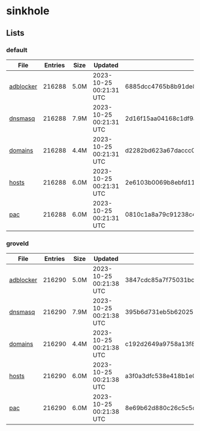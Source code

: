 # sinkhole

## Lists

### default

|File|Entries|Size|Updated|Hash|
|-|-|-|-|-|
|[adblocker](https://raw.githubusercontent.com/groveld/sinkhole/lists/default/adblocker.txt)|216288|5.0M|2023-10-25 00:21:31 UTC|6885dcc4765b8b91de8ec58cc9e076bc4e099d40e8fbb40cf0781e1e05b28095|
|[dnsmasq](https://raw.githubusercontent.com/groveld/sinkhole/lists/default/dnsmasq.txt)|216288|7.9M|2023-10-25 00:21:31 UTC|2d16f15aa04168c1df9a1c7b0de7a310e1956a1ca870a3df7a9767e555b9a4b1|
|[domains](https://raw.githubusercontent.com/groveld/sinkhole/lists/default/domains.txt)|216288|4.4M|2023-10-25 00:21:31 UTC|d2282bd623a67daccc080f60f7ba4a3d261e3fb6678c3ceb1251555d044288f1|
|[hosts](https://raw.githubusercontent.com/groveld/sinkhole/lists/default/hosts.txt)|216288|6.0M|2023-10-25 00:21:31 UTC|2e6103b0069b8ebfd1163570d3a55be59367fe57dd26c769890e67fe826c0e80|
|[pac](https://raw.githubusercontent.com/groveld/sinkhole/lists/default/pac.txt)|216288|6.0M|2023-10-25 00:21:31 UTC|0810c1a8a79c91238c4990b2624505ed78e3fcfd5f756fcfbcf2a3df6e56c1fa|

### groveld

|File|Entries|Size|Updated|Hash|
|-|-|-|-|-|
|[adblocker](https://raw.githubusercontent.com/groveld/sinkhole/lists/groveld/adblocker.txt)|216290|5.0M|2023-10-25 00:21:38 UTC|3847cdc85a7f75031bca9be5a9cd55610417591260eba8480d5dea77e7df9996|
|[dnsmasq](https://raw.githubusercontent.com/groveld/sinkhole/lists/groveld/dnsmasq.txt)|216290|7.9M|2023-10-25 00:21:38 UTC|395b6d731eb5b620253f4b3c3d3ee4a7cc7469975637d84721a83da9a0833a59|
|[domains](https://raw.githubusercontent.com/groveld/sinkhole/lists/groveld/domains.txt)|216290|4.4M|2023-10-25 00:21:38 UTC|c192d2649a9758a13f8fa7337e911f9c90c94acb8d3bd491bd9ff800b2f3c0dd|
|[hosts](https://raw.githubusercontent.com/groveld/sinkhole/lists/groveld/hosts.txt)|216290|6.0M|2023-10-25 00:21:38 UTC|a3f0a3dfc538e418b1e099ba6a604d106dc036db7b4606db1396dd88aad82df3|
|[pac](https://raw.githubusercontent.com/groveld/sinkhole/lists/groveld/pac.txt)|216290|6.0M|2023-10-25 00:21:38 UTC|8e69b62d880c26c5c5de1d4e1529966758f47ff574993ecb87557c4c94f91224|
